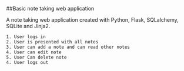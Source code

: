 ##Basic note taking web application

A note taking web application created with Python, Flask, SQLalchemy, SQLite and Jinja2.

    1. User logs in
    2. User is presented with all notes
    3. User can add a note and can read other notes
    4. User can edit note
    5. User Can delete note
    4. User logs out
    
    
    
    
    
    
